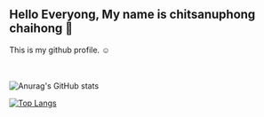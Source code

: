 <h2>Hello Everyong, My name is chitsanuphong chaihong 👋</h2>
This is my github profile. ☺
<br><br>
<br>

![Anurag's GitHub stats](https://github-readme-stats.vercel.app/api?username=csnpch&show_icons=true&theme=radical)

[![Top Langs](https://github-readme-stats.vercel.app/api/top-langs/?username=csnpch&hide=css,scss,html&layout=compact&theme=radical)](https://github.com/anuraghazra/github-readme-stats)


<!-- ![Language's](https://github-readme-stats.vercel.app/api/top-langs/?username=csnpch&hide=javascript,html&show_icons=true&theme=radical) -->
